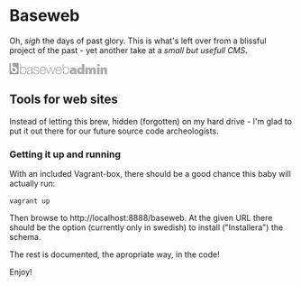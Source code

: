 Baseweb
=======


Oh, *sigh* the days of past glory. This is what's left
over from a blissful project of the past - yet another
take at a _small but usefull CMS_.


<img align="" src="./web/baseweb/private/img/img_bwa_logo.png" />


## Tools for web sites

Instead of letting this brew, hidden (forgotten) on my
hard drive - I'm glad to put it out there for our
future source code archeologists.

### Getting it up and running

With an included Vagrant-box, there should be a good
chance this baby will actually run:

    vagrant up

Then browse to http://localhost:8888/baseweb. At the
given URL there should be the option (currently only
in swedish) to install ("Installera") the schema.

The rest is documented, the apropriate way, in the
code!

Enjoy!
